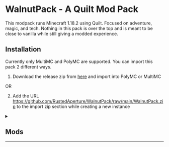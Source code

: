 # WalnutPack - A Quilt Mod Pack

This modpack runs Minecraft 1.18.2 using Quilt. Focused on adventure, magic, and tech. Nothing in this pack is over the top and is meant to be close to vanilla while still giving a modded experience.

## Installation

Currently only MultiMC and PolyMC are supported. You can import this pack 2 different ways.

1. Download the release zip from [here](https://github.com/RustedAperture/WalnutPack/releases) and import into PolyMC or MultiMC

OR

2. Add the URL https://github.com/RustedAperture/WalnutPack/raw/main/WalnutPack.zip to the import zip section while creating a new instance

<details close>
<summary><h2>Mods</h2><hr></summary>
<li>3D Skin Layers</li>
<li>Additional Additions</li>
<li>Adorn</li>
<li>Alloy Forgery</li>
<li>AppleSkin</li>
<li>Architectury API</li>
<li>bad packets</li>
<li>Balm (Fabric Edition)</li>
<li>Better Biome Blend</li>
<li>Oh The Biomes You'll Go</li>
<li>Bookshelf</li>
<li>Botania</li>
<li>Campanion</li>
<li>Charm</li>
<li>Charmonium</li>
<li>Cloth Config API</li>
<li>Continuity</li>
<li>Controlling</li>
<li>Create Fabric</li>
<li>CreativeCore</li>
<li>Dawn API</li>
<li>Deep Mob Learning: Refabricated</li>
<li>Deep Mob Learning: Simulacrum</li>
<li>Disenchanter</li>
<li>Extended Drawers</li>
<li>Extra Alchemy</li>
<li>Extractinator Tweaks (Fabric)</li>
<li>Fabricated Chisel</li>
<li>Fabric Language Kotlin</li>
<li>Falling Leaves</li>
<li>FTB Library (Fabric)</li>
<li>FTB Ultimine (Fabric)</li>
<li>Fabric Waystones</li>
<li>GeckoLib</li>
<li>The Guild</li>
<li>Improved Stations (Fabric)</li>
<li>Indium</li>
<li>Industrial Revolution</li>
<li>Ingredient Extension API</li>
<li>Iris Shaders</li>
<li>JourneyMap</li>
<li>Krypton</li>
<li>KubeJS</li>
<li>Light Overlay</li>
<li>Lithium</li>
<li>Mo' Structures</li>
<li>Mod Menu</li>
<li>Mouse Wheelie</li>
<li>Sound Muffler</li>
<li>Mythic Metals</li>
<li>Mythic Metals Decorations</li>
<li>Ok Zoomer</li>
<li>oωo (owo-lib)</li>
<li>Patchouli</li>
<li>Phosphor</li>
<li>Presence Footsteps</li>
<li>Quilted Fabric API / Quilt Standard Libraries</li>
<li>Reese's Sodium Options</li>
<li>Reinforced Barrels</li>
<li>Reinforced Chests</li>
<li>Reinforced Shulker Boxes</li>
<li>Rhino</li>
<li>Roughly Enough Items (REI)</li>
<li>Simple Backpack [FABRIC]</li>
<li>Simple Discord RPC [Forge/Fabric/Quilt]</li>
<li>Sodium Extra</li>
<li>Sodium</li>
<li>Stoneholm, Underground Villages (Fabric)</li>
<li>TerraBlender (Fabric)</li>
<li>Terrarian Slimes</li>
<li>The Extractinator</li>
<li>The Graveyard (FABRIC)</li>
<li>Tom's Simple Storage Mod</li>
<li>Tool Stats</li>
<li>TrashSlot (Fabric Edition)</li>
<li>Trinkets</li>
<li>Visuality</li>
<li>WTHIT Plugins</li>
<li>WTHIT</li>
<li>You're in Grave Danger</li>
<li>YUNG's API (Fabric)</li>
<li>YUNG's Better Desert Temples (Fabric)</li>
<li>YUNG's Better Dungeons (Fabric)</li>
<li>YUNG's Better Mineshafts (Fabric)</li>
<li>YUNG's Better Strongholds (Fabric)</li>
<li>YUNG's Better Witch Huts (Fabric)</li>
<li>YUNG's Bridges (Fabric)</li>
<li>YUNG's Extras (Fabric)</li>
</details>
